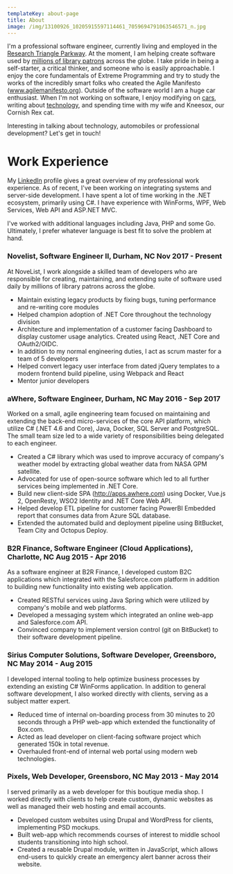 ```yaml
---
templateKey: about-page
title: About
image: /img/13100926_10205915597114461_7059694791063546571_n.jpg
---
```

I'm a professional software engineer, currently living and employed in the [Research Triangle Parkway](https://en.wikipedia.org/wiki/Research_Triangle_Park). At the moment, I am helping create software used by [millions of library patrons](https://www.ebscohost.com/novelist/our-products/novelist-select) across the globe. I take pride in being a self-starter, a critical thinker, and someone who is easily approachable. I enjoy the core fundamentals of Extreme Programming and try to study the works of the incredibly smart folks who created the Agile Manifesto (www.agilemanifesto.org). Outside of the software world I am a huge car enthusiast. When I'm not working on software, I enjoy modifying on [cars](/cars), writing about [technology](/notes), and spending time with my wife and Kneesox, our Cornish Rex cat.

Interesting in talking about technology, automobiles or professional development? Let's get in touch!

# Work Experience

My [LinkedIn](https://www.linkedin.com/in/dannyallegrezza/) profile gives a great overview of my professional work experience. As of recent, I've been working on integrating systems and server-side development. I have spent a lot of time working in the .NET ecosystem, primarily using C#. I have experience with WinForms, WPF, Web Services, Web API and ASP.NET MVC. 

I've worked with additional languages including Java, PHP and some Go. Ultimately, I prefer whatever language is best fit to solve the problem at hand.

### Novelist, Software Engineer II, Durham, NC Nov 2017 - Present
At NoveList, I work alongside a skilled team of developers who are responsible for creating, maintaining, and extending suite of software used daily by millions of library patrons across the globe. 

* Maintain existing legacy products by fixing bugs, tuning performance and re-writing core modules
* Helped champion adoption of .NET Core throughout the technology division 
* Architecture and implementation of a customer facing Dashboard to display customer usage analytics. Created using React, .NET Core and OAuth2/OIDC. 
* In addition to my normal engineering duties, I act as scrum master for a team of 5 developers
* Helped convert legacy user interface from dated jQuery templates to a modern frontend build pipeline, using Webpack and React
* Mentor junior developers

### aWhere, Software Engineer, Durham, NC May 2016 - Sep 2017
Worked on a small, agile engineering team focused on maintaining and extending the back-end micro-services of the core API platform, which utilize C# (.NET
4.6 and Core), Java, Docker, SQL Server and PostgreSQL. The small team size led to a wide variety of responsibilities being delegated to each engineer.

* Created a C# library which was used to improve accuracy of company's weather model by extracting global weather data from NASA GPM satellite.
* Advocated for use of open-source software which led to all further services being implemented in .NET Core.
* Build new client-side SPA (http://apps.awhere.com) using Docker, Vue.js 2, OpenResty, WSO2 Identity and .NET Core Web API.
* Helped develop ETL pipeline for customer facing PowerBI Embedded report that consumes data from Azure SQL database.
* Extended the automated build and deployment pipeline using BitBucket, Team City and Octopus Deploy.

### B2R Finance, Software Engineer (Cloud Applications), Charlotte, NC Aug 2015 - Apr 2016
As a software engineer at B2R Finance, I developed custom B2C applications which integrated with the Salesforce.com platform in addition to building new
functionality into existing web application.

* Created RESTful services using Java Spring which were utilized by company's mobile and web platforms.
* Developed a messaging system which integrated an online web-app and Salesforce.com API.
* Convinced company to implement version control (git on BitBucket) to their software development pipeline.

### Sirius Computer Solutions, Software Developer, Greensboro, NC May 2014 - Aug 2015
I developed internal tooling to help optimize business processes by extending an existing C# WinForms application. In addition to general software
development, I also worked directly with clients, serving as a subject matter expert.

* Reduced time of internal on-boarding process from 30 minutes to 20 seconds through a PHP web-app which extended the functionality of Box.com.
* Acted as lead developer on client-facing software project which generated 150k in total revenue.
* Overhauled front-end of internal web portal using modern web technologies.

### Pixels, Web Developer, Greensboro, NC May 2013 - May 2014
I served primarily as a web developer for this boutique media shop. I worked directly with clients to help create custom, dynamic websites as well as managed
their web hosting and email accounts.

* Developed custom websites using Drupal and WordPress for clients, implementing PSD mockups.
* Built web-app which recommends courses of interest to middle school students transitioning into high school.
* Created a reusable Drupal module, written in JavaScript, which allows end-users to quickly create an emergency alert banner across their website.